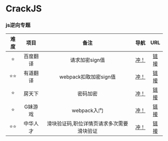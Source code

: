 # CrackJS

### js逆向专题

| 难度 |   项目   |                   备注                    |          导航           |                             URL                              |
| :--: | :------: | :---------------------------------------: | :---------------------: | :----------------------------------------------------------: |
|  ⭐   | 百度翻译 |              请求加密sign值               |  [冲！](./01_百度翻译)  |               [链接](https://fanyi.baidu.com)                |
|  ⭐⭐  | 有道翻译 |           webpack扣取加密sign值           |  [冲！](./02_有道翻译)  |          [链接](http://fanyi.youdao.com/index.html)          |
|  ⭐   |  房天下  |                 密码加密                  |   [冲！](./03_房天下)   |              [链接](https://passport.fang.com/)              |
|  ⭐   | G妹游戏  |                webpack入门                |  [冲！](./04_G妹游戏)   |              [链接](https://passport.gm99.com/)              |
|  ⭐⭐  | 中华人才 | 滑块验证码,职位详情页请求多次需要滑块验证 | [冲！](./05_中华人才网) | [链接](http://www.zhrc.com/CompanyDetail.aspx?id=2622#1090265) |

